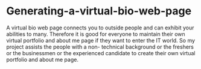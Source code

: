 # Generating-a-virtual-bio-web-page
A virtual bio web page connects you to outside people and can exhibit your abilities to
many. Therefore it is good for everyone to maintain their own virtual portfolio and about me
page if they want to enter the IT world. So my project assists the people with a non-
technical background or the freshers or the businessmen or the experienced candidate to
create their own virtual portfolio and about me page.


